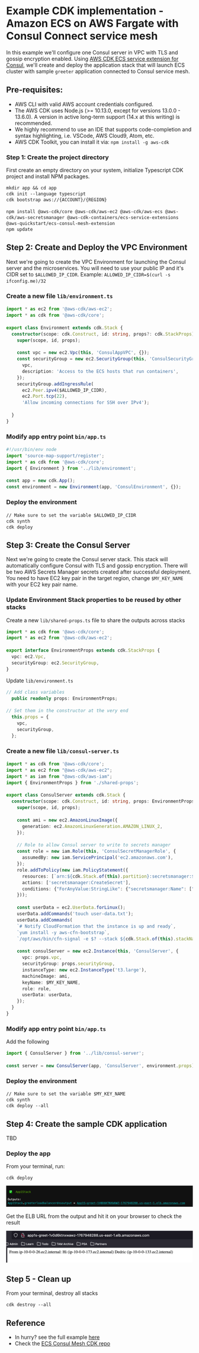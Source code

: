 # Example CDK implementation - Amazon ECS on AWS Fargate with Consul Connect service mesh

In this example we'll configure one Consul server in VPC with TLS and gossip encryption enabled. Using [AWS CDK ECS service extension for Consul](https://github.com/aws-ia/ecs-consul-mesh-extension), we'll create and deploy the application stack that will launch ECS cluster with sample `greeter` application connected to Consul service mesh.

## Pre-requisites:
* AWS CLI with valid AWS account credentials configured.
* The AWS CDK uses Node.js (>= 10.13.0, except for versions 13.0.0 - 13.6.0). A version in active long-term support (14.x at this writing) is recommended.
* We highly recommend to use an IDE that supports code-completion and syntax highlighting, i.e. VSCode, AWS Cloud9, Atom, etc.
* AWS CDK Toolkit, you can install it via: `npm install -g aws-cdk`

### Step 1: Create the project directory
First create an empty directory on your system, initialize Typescript CDK project and install NPM packages.

```
mkdir app && cd app
cdk init --language typescript
cdk bootstrap aws://{ACCOUNT}/{REGION}

npm install @aws-cdk/core @aws-cdk/aws-ec2 @aws-cdk/aws-ecs @aws-cdk/aws-secretsmanager @aws-cdk-containers/ecs-service-extensions @aws-quickstart/ecs-consul-mesh-extension
npm update
```

## Step 2: Create and Deploy the VPC Environment 
Next we're going to create the VPC Environment for launching the Consul server and the microservices.
You will need to use your public IP and it's CIDR set to `$ALLOWED_IP_CIDR`.
Example: `ALLOWED_IP_CIDR=$(curl -s ifconfig.me)/32`

### Create a new file `lib/environment.ts`
```ts
import * as ec2 from '@aws-cdk/aws-ec2';
import * as cdk from '@aws-cdk/core';

export class Environment extends cdk.Stack {
  constructor(scope: cdk.Construct, id: string, props?: cdk.StackProps) {
    super(scope, id, props);
    
    const vpc = new ec2.Vpc(this, 'ConsulAppVPC', {});    
    const securityGroup = new ec2.SecurityGroup(this, 'ConsulSecurityGroup', {
      vpc,
      description: 'Access to the ECS hosts that run containers',
    });
    securityGroup.addIngressRule(
      ec2.Peer.ipv4($ALLOWED_IP_CIDR), 
      ec2.Port.tcp(22), 
      'Allow incoming connections for SSH over IPv4');

  }
}
```

### Modify app entry point `bin/app.ts`
```ts
#!/usr/bin/env node
import 'source-map-support/register';
import * as cdk from '@aws-cdk/core';
import { Environment } from '../lib/environment';

const app = new cdk.App();
const environment = new Environment(app, 'ConsulEnvironment', {});
```

### Deploy the environment
```
// Make sure to set the variable $ALLOWED_IP_CIDR
cdk synth
cdk deploy
```

## Step 3: Create the Consul Server
Next we're going to create the Consul server stack. This stack will automatically configure Consul with TLS and gossip encryption. There will be two AWS Secrets Manager secrets created after successful deployment. You need to have EC2 key pair in the target region, change `$MY_KEY_NAME` with your EC2 key pair name.

### Update Environment Stack properties to be reused by other stacks
Create a new `lib/shared-props.ts` file to share the outputs across stacks
```ts
import * as cdk from '@aws-cdk/core';
import * as ec2 from '@aws-cdk/aws-ec2';

export interface EnvironmentProps extends cdk.StackProps {
  vpc: ec2.Vpc,
  securityGroup: ec2.SecurityGroup,
}
```

Update `lib/environment.ts`

```ts
// Add class variables
  public readonly props: EnvironmentProps;

// Set them in the constructor at the very end
  this.props = {
    vpc,
    securityGroup,
  };
```

### Create a new file `lib/consul-server.ts`
```ts
import * as cdk from '@aws-cdk/core';
import * as ec2 from "@aws-cdk/aws-ec2";
import * as iam from "@aws-cdk/aws-iam";
import { EnvironmentProps } from './shared-props';

export class ConsulServer extends cdk.Stack {
  constructor(scope: cdk.Construct, id: string, props: EnvironmentProps) {
    super(scope, id, props);
    
    const ami = new ec2.AmazonLinuxImage({
      generation: ec2.AmazonLinuxGeneration.AMAZON_LINUX_2,
    });

    // Role to allow Consul server to write to secrets manager
    const role = new iam.Role(this, 'ConsulSecretManagerRole', {
      assumedBy: new iam.ServicePrincipal('ec2.amazonaws.com'),
    });
    role.addToPolicy(new iam.PolicyStatement({
      resources: [`arn:${cdk.Stack.of(this).partition}:secretsmanager:${cdk.Stack.of(this).region}:${cdk.Stack.of(this).account}:secret:*`],
      actions: ['secretsmanager:CreateSecret'],
      conditions: {"ForAnyValue:StringLike": {"secretsmanager:Name": ["my_consul-agent-ca*","my_consul-gossip-key*"]}},
    }));

    const userData = ec2.UserData.forLinux();
    userData.addCommands('touch user-data.txt');
    userData.addCommands(
    `# Notify CloudFormation that the instance is up and ready`,
    `yum install -y aws-cfn-bootstrap`,
    `/opt/aws/bin/cfn-signal -e $? --stack ${cdk.Stack.of(this).stackName} --resource ConsulInstance --region ${cdk.Stack.of(this).region}`);

    const consulServer = new ec2.Instance(this, 'ConsulServer', {
      vpc: props.vpc,
      securityGroup: props.securityGroup,
      instanceType: new ec2.InstanceType('t3.large'),
      machineImage: ami,
      keyName: $MY_KEY_NAME,
      role: role,
      userData: userData,
    });
  }
}
```

### Modify app entry point `bin/app.ts`
Add the following

```ts
import { ConsulServer } from '../lib/consul-server';

const server = new ConsulServer(app, 'ConsulServer', environment.props);
```

### Deploy the environment
```
// Make sure to set the variable $MY_KEY_NAME
cdk synth
cdk deploy --all
```

## Step 4: Create the sample CDK application

TBD

### Deploy the app

From your terminal, run:

```
cdk deploy
```

![AWS CDK toolkit output showing the ELB URL](imgs/cdk-output.png)

Get the ELB URL from the output and hit it on your browser to check the result

![Browser output showing the random greeting and name output](imgs/elb-output.png)

## Step 5 - Clean up

From your terminal, destroy all stacks

```
cdk destroy --all
```

## Reference

* In hurry? see the full example [here](app/)
* Check the [ECS Consul Mesh CDK repo](https://github.com/aws-ia/ecs-consul-mesh-extension)